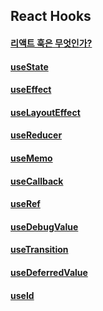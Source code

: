 ## React Hooks

#### [리액트 훅은 무엇인가?](https://github.com/Ubinquitous/Details/blob/master/React-hooks/Hooks.md)

#### [useState](https://github.com/Ubinquitous/Details/blob/master/React-hooks/useState.md)

#### [useEffect](https://github.com/Ubinquitous/Details/blob/master/React-hooks/useEffect.md)

#### [useLayoutEffect](https://github.com/Ubinquitous/Details/blob/master/React-hooks/useLayoutEffect.md)

#### [useReducer](https://github.com/Ubinquitous/Details/blob/master/React-hooks/useReducer.md)

#### [useMemo](https://github.com/Ubinquitous/Details/blob/master/React-hooks/useMemo.md)

#### [useCallback](https://github.com/Ubinquitous/Details/blob/master/React-hooks/useCallback.md)

#### [useRef](https://github.com/Ubinquitous/Details/blob/master/React-hooks/useRef.md)

#### [useDebugValue](https://github.com/Ubinquitous/Details/blob/master/React-hooks/useDebugValue.md)

#### [useTransition](https://github.com/Ubinquitous/Details/blob/master/React-hooks/useTransition.md)

#### [useDeferredValue](https://github.com/Ubinquitous/Details/blob/master/React-hooks/useDeferredValue.md)

#### [useId](https://github.com/Ubinquitous/Details/blob/master/React-hooks/useId.md)
